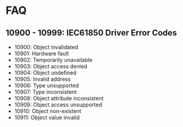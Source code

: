 # FAQ

## 10900 - 10999: IEC61850 Driver Error Codes

* 10900: Object invalidated
* 10901: Hardware fault
* 10902: Temporarily unavailable
* 10903: Object access denied
* 10904: Object undefined
* 10905: Invalid address
* 10906: Type unsupported
* 10907: Type inconsistent
* 10908: Object attribute inconsistent
* 10909: Object access unsupported
* 10910: Object non-existent
* 10911: Object value invalid